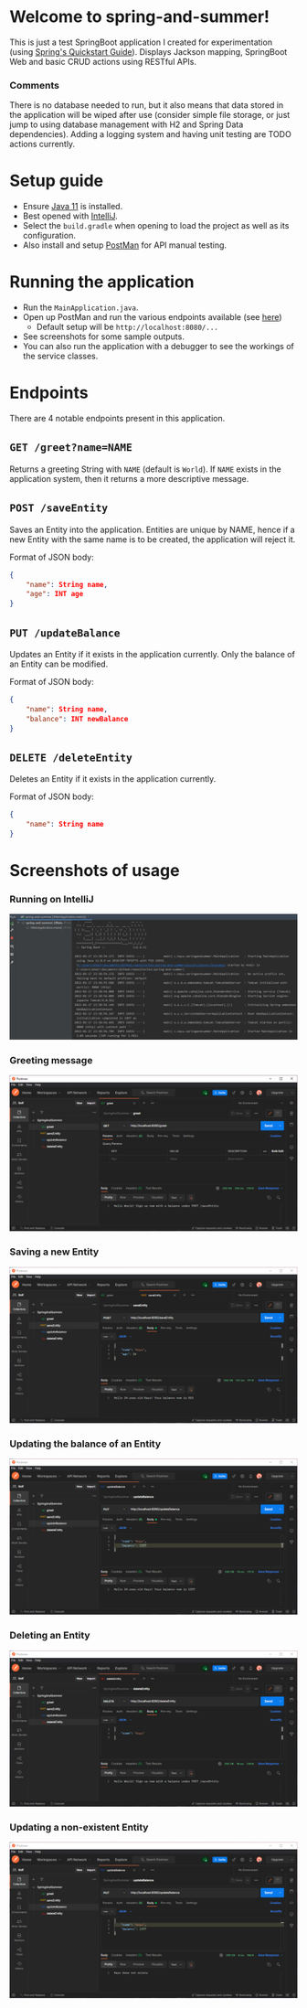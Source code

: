 # Welcome to spring-and-summer!

This is just a test SpringBoot application I created for experimentation (using [Spring's Quickstart Guide](https://spring.io/quickstart)). Displays Jackson mapping, SpringBoot Web and basic CRUD actions using RESTful APIs. 

### Comments

There is no database needed to run, but it also means that data stored in the application will be wiped after use (consider simple file storage, or just jump to using database management with H2 and Spring Data dependencies). Adding a logging system and having unit testing are TODO actions currently.

# Setup guide

* Ensure [Java 11](https://www.oracle.com/java/technologies/javase/jdk11-archive-downloads.html) is installed.
* Best opened with [IntelliJ](https://www.jetbrains.com/idea/).
* Select the `build.gradle` when opening to load the project as well as its configuration.
* Also install and setup [PostMan](https://www.postman.com/) for API manual testing.

# Running the application

* Run the `MainApplication.java`.
* Open up PostMan and run the various endpoints available (see [here](#endpoints))
  * Default setup will be `http://localhost:8080/...`
* See screenshots for some sample outputs.
* You can also run the application with a debugger to see the workings of the service classes.

# Endpoints

There are 4 notable endpoints present in this application.

## `GET /greet?name=NAME`

Returns a greeting String with `NAME` (default is `World`). If `NAME` exists in the application system, then it returns a more descriptive message.

## `POST /saveEntity`

Saves an Entity into the application. Entities are unique by NAME, hence if a new Entity with the same name is to be created, the application will reject it.

Format of JSON body:
``` json
{
    "name": String name,
    "age": INT age
}
```

## `PUT /updateBalance`

Updates an Entity if it exists in the application currently. Only the balance of an Entity can be modified.

Format of JSON body:
``` json
{
    "name": String name,
    "balance": INT newBalance
}
```

## `DELETE /deleteEntity`

Deletes an Entity if it exists in the application currently.

Format of JSON body:
``` json
{
    "name": String name
}
```

# Screenshots of usage

### Running on IntelliJ

![Running on IntelliJ](screenshots/runningOnIntelliJ.png)

### Greeting message

![Greeting message](screenshots/greet.png)

### Saving a new Entity

![Saving a new Entity](screenshots/saveEntity.png)

### Updating the balance of an Entity

![Updating the balance of an Entity](screenshots/updateBalance.png)

### Deleting an Entity

![Deleting an Entity](screenshots/deleteEntity.png)

### Updating a non-existent Entity

![Updating a non-existent Entity](screenshots/updateNonExistentEntity.png)
